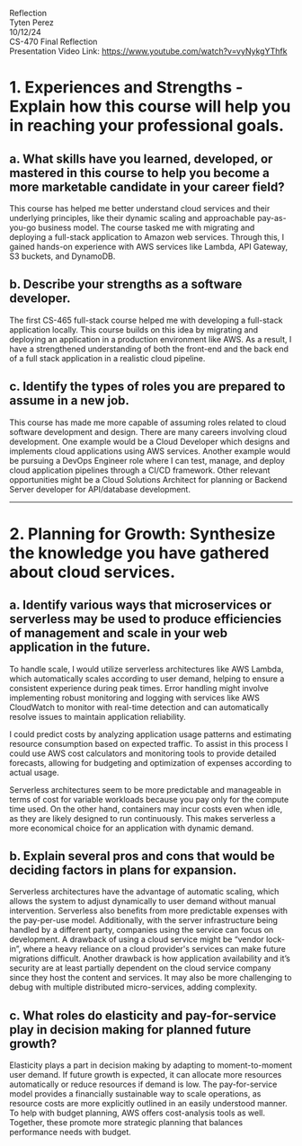 Reflection  
Tyten Perez  
10/12/24  
CS-470 Final Reflection  
Presentation Video Link: https://www.youtube.com/watch?v=vyNykgYThfk
  
# 1. Experiences and Strengths - Explain how this course will help you in reaching your professional goals.

  ## a. What skills have you learned, developed, or mastered in this course to help you become a more marketable candidate in your career field?
  
  This course has helped me better understand cloud services and their underlying principles, like their dynamic scaling and approachable pay-as-you-go  business model. The course tasked me with migrating and deploying a full-stack application to Amazon web services. Through this, I gained hands-on experience with AWS services like Lambda, API Gateway, S3 buckets, and DynamoDB.
  
  ## b. Describe your strengths as a software developer.  
  
  The first CS-465 full-stack course helped me with developing a full-stack application locally. This course builds on this idea by migrating and deploying an application in a production environment like AWS. As a result, I have a strengthened understanding of both the front-end and the back end of a full stack application in a realistic cloud pipeline.
  
  ## c. Identify the types of roles you are prepared to assume in a new job.  
  
  This course has made me more capable of assuming roles related to cloud software development and design. There are many careers involving cloud development. One example would be a Cloud Developer which designs and implements cloud applications using AWS services. Another example would be pursuing a DevOps Engineer role where I can test, manage, and deploy cloud application pipelines through a CI/CD framework. Other relevant opportunities might be a Cloud Solutions Architect for planning or Backend Server developer for API/database development.


------

# 2. Planning for Growth: Synthesize the knowledge you have gathered about cloud services.

  ## a. Identify various ways that microservices or serverless may be used to produce efficiencies of management and scale in your web application in the future.
  
  To handle scale, I would utilize serverless architectures like AWS Lambda, which automatically scales according to user demand, helping to ensure a consistent experience during peak times. Error handling might involve implementing robust monitoring and logging with services like AWS CloudWatch to monitor with real-time detection and can automatically resolve issues to maintain application reliability.

  I could predict costs by analyzing application usage patterns and estimating resource consumption based on expected traffic. To assist in this process I could use AWS cost calculators and monitoring tools to provide detailed forecasts, allowing for budgeting and optimization of expenses according to actual usage.

  Serverless architectures seem to be more predictable and manageable in terms of cost for variable workloads because you pay only for the compute time used. On the other hand, containers may incur costs even when idle, as they are likely designed to run continuously. This makes serverless a more economical choice for an application with dynamic demand.

  ## b. Explain several pros and cons that would be deciding factors in plans for expansion.
  
  Serverless architectures have the advantage of automatic scaling, which allows the system to adjust dynamically to user demand without manual intervention. Serverless also benefits from more predictable expenses with the pay-per-use model. Additionally, with the server infrastructure being handled by a different party, companies using the service can focus on development. A drawback of using a cloud service might be  “vendor lock-in”, where a  heavy reliance on a cloud provider's services can make future migrations difficult. Another drawback is how application availability and it’s security are at least partially dependent on the cloud service company since they host the content and services. It may also be more challenging to debug with multiple distributed micro-services, adding complexity. 

  ## c. What roles do elasticity and pay-for-service play in decision making for planned future growth?
  
  Elasticity plays a part in decision making by adapting to moment-to-moment user demand. If future growth is expected, it can allocate more resources automatically or reduce resources if demand is low. The pay-for-service model provides a financially sustainable way to scale operations, as resource costs are more explicitly outlined in an easily understood manner. To help with budget planning, AWS offers cost-analysis tools as well. Together, these promote more strategic planning that balances performance needs with budget.

